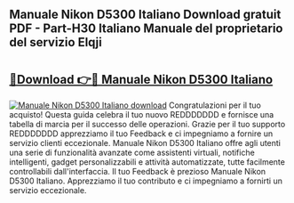 ## Manuale Nikon D5300 Italiano Download gratuit PDF - Part-H30 Italiano Manuale del proprietario del servizio Elqji

# <h2><a href="http://dfb54w.blite.top/?on=Manuale+Nikon+D5300+Italiano">🔗Download 👉🔴 Manuale Nikon D5300 Italiano</a></h2>

[![Manuale Nikon D5300 Italiano download](https://i.imgur.com/lujVjoI.png)](http://dfb54w.blite.top/?on=Manuale+Nikon+D5300+Italiano)
Congratulazioni per il tuo acquisto! Questa guida celebra il tuo nuovo REDDDDDDD e fornisce una tabella di marcia per il successo delle operazioni. Grazie per il tuo supporto REDDDDDDD apprezziamo il tuo Feedback e ci impegniamo a fornire un servizio clienti eccezionale. Manuale Nikon D5300 Italiano offre agli utenti una serie di funzionalità avanzate come assistenti virtuali, notifiche intelligenti, gadget personalizzabili e attività automatizzate, tutte facilmente controllabili dall'interfaccia. Il tuo Feedback è prezioso Manuale Nikon D5300 Italiano. Apprezziamo il tuo contributo e ci impegniamo a fornirti un servizio eccezionale.
